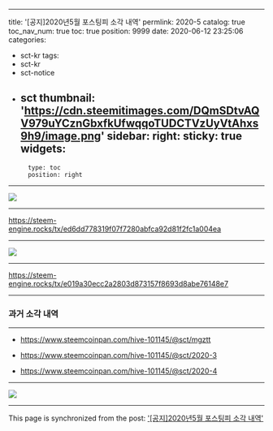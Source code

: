
---
title: '[공지]2020년5월 포스팅피 소각 내역'
permlink: 2020-5
catalog: true
toc_nav_num: true
toc: true
position: 9999
date: 2020-06-12 23:25:06
categories:
- sct-kr
tags:
- sct-kr
- sct-notice
- sct
thumbnail: 'https://cdn.steemitimages.com/DQmSDtvAQV979uYCznGbxfkUfwqqoTUDCTVzUyVtAhxs9h9/image.png'
sidebar:
    right:
        sticky: true
widgets:
    -
        type: toc
        position: right
---


![](https://cdn.steemitimages.com/DQmSDtvAQV979uYCznGbxfkUfwqqoTUDCTVzUyVtAhxs9h9/image.png)

***

https://steem-engine.rocks/tx/ed6dd778319f07f7280abfca92d81f2fc1a004ea

***

![](https://cdn.steemitimages.com/DQmZi2WJGYXZePFQrzUZMe7iyPv46ERfforyKbs3E7ixXGq/image.png)

***

https://steem-engine.rocks/tx/e019a30ecc2a2803d873157f8693d8abe76148e7

***

### 과거 소각 내역

***

* https://www.steemcoinpan.com/hive-101145/@sct/mgztt

* https://www.steemcoinpan.com/hive-101145/@sct/2020-3

* https://www.steemcoinpan.com/hive-101145/@sct/2020-4

***

![](https://cdn.steemitimages.com/DQmTyPBDz8fGXCrW5UtDmuTABLxDfFJgqySUz7HePPWJYD2/image.png)

- - -

This page is synchronized from the post: ['[공지]2020년5월 포스팅피 소각 내역'](https://steemit.com/@sct/2020-5)
